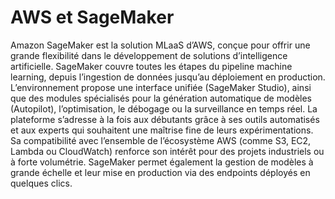 # AWS et SageMaker
Amazon SageMaker est la solution MLaaS d’AWS, conçue pour offrir une grande flexibilité dans le développement de solutions d’intelligence artificielle. SageMaker couvre toutes les étapes du pipeline machine learning, depuis l’ingestion de données jusqu’au déploiement en production. L’environnement propose une interface unifiée (SageMaker Studio), ainsi que des modules spécialisés pour la génération automatique de modèles (Autopilot), l’optimisation, le débogage ou la surveillance en temps réel. La plateforme s’adresse à la fois aux débutants grâce à ses outils automatisés et aux experts qui souhaitent une maîtrise fine de leurs expérimentations. Sa compatibilité avec l’ensemble de l’écosystème AWS (comme S3, EC2, Lambda ou CloudWatch) renforce son intérêt pour des projets industriels ou à forte volumétrie. SageMaker permet également la gestion de modèles à grande échelle et leur mise en production via des endpoints déployés en quelques clics.